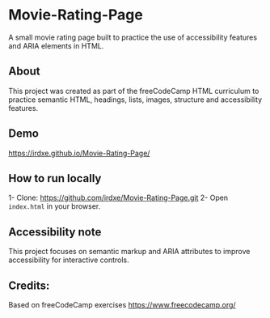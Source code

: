 # Movie-Rating-Page

A small movie rating page built to practice the use of accessibility features and ARIA elements in HTML.

## About

This project was created as part of the freeCodeCamp HTML curriculum to practice semantic HTML, headings, lists, images, structure and accessibility features.

## Demo
https://irdxe.github.io/Movie-Rating-Page/

## How to run locally

1- Clone: https://github.com/irdxe/Movie-Rating-Page.git
2- Open `index.html` in your browser.

## Accessibility note

This project focuses on semantic markup and ARIA attributes to improve accessibility for interactive controls.


## Credits:

Based on freeCodeCamp exercises https://www.freecodecamp.org/


